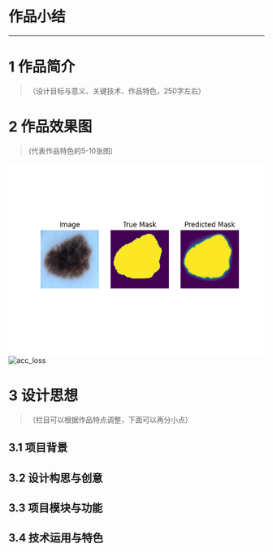 # 作品小结
*****************************
# 1 作品简介
>（设计目标与意义、关键技术、作品特色，250字左右）

# 2 作品效果图
>(代表作品特色的5-10张图)

![segmentation](./output/Figure_10.png)
![acc_loss](./output/acc_loss_1.png)
# 3 设计思想
>（栏目可以根据作品特点调整，下面可以再分小点）
## 3.1 项目背景

## 3.2 设计构思与创意

## 3.3 项目模块与功能

## 3.4 技术运用与特色
